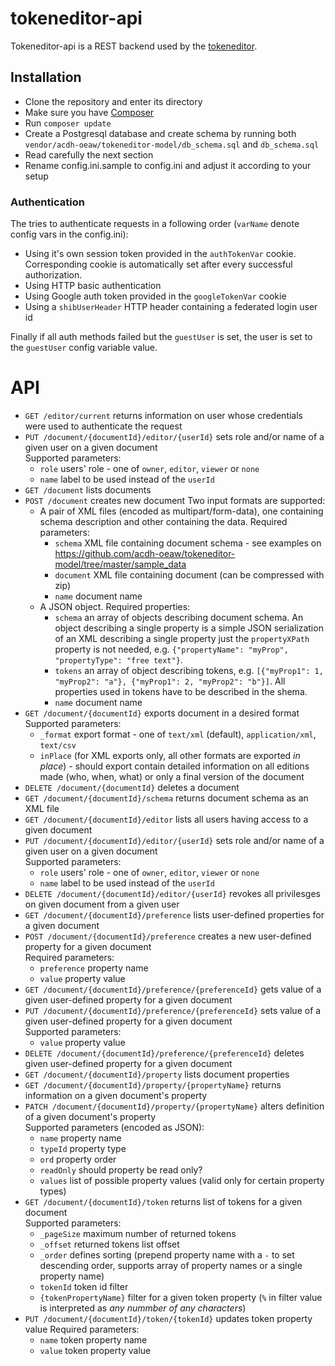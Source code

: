 # tokeneditor-api

Tokeneditor-api is a REST backend used by the [tokeneditor](https://github.com/acdh-oeaw/tokeneditor).

## Installation

- Clone the repository and enter its directory
- Make sure you have [Composer](https://getcomposer.org/)
- Run `composer update`
- Create a Postgresql database and create schema by running both `vendor/acdh-oeaw/tokeneditor-model/db_schema.sql` and `db_schema.sql`
- Read carefully the next section
- Rename config.ini.sample to config.ini and adjust it according to your setup

### Authentication

The tries to authenticate requests in a following order (`varName` denote config vars in the config.ini):

* Using it's own session token provided in the `authTokenVar` cookie.  
  Corresponding cookie is automatically set after every successful authorization.
* Using HTTP basic authentication
* Using Google auth token provided in the `googleTokenVar` cookie
* Using a `shibUserHeader` HTTP header containing a federated login user id

Finally if all auth methods failed but the `guestUser` is set, the user is set to the `guestUser` config variable value.

# API

* `GET /editor/current` returns information on user whose credentials were used to authenticate the request
* `PUT /document/{documentId}/editor/{userId}` sets role and/or name of a given user on a given document  
  Supported parameters:
    * `role` users' role - one of `owner`, `editor`, `viewer` or `none`
    * `name` label to be used instead of the `userId`
* `GET /document` lists documents
* `POST /document` creates new document
  Two input formats are supported:
    * A pair of XML files (encoded as multipart/form-data), one containing schema description and other containing the data.
      Required parameters:
        * `schema` XML file containing document schema - see examples on https://github.com/acdh-oeaw/tokeneditor-model/tree/master/sample_data
        * `document` XML file containing document (can be compressed with zip)
        * `name` document name
    * A JSON object.
      Required properties:
        * `schema` an array of objects describing document schema. An object describing a single property is a simple JSON 
          serialization of an XML describing a single property just the `propertyXPath` property is not needed, e.g.
          `{"propertyName": "myProp", "propertyType": "free text"}`.
        * `tokens` an array of object describing tokens, e.g. `[{"myProp1": 1, "myProp2": "a"}, {"myProp1": 2, "myProp2": "b"}]`.
          All properties used in tokens have to be described in the shema.
        * `name` document name
* `GET /document/{documentId}` exports document in a desired format
  Supported parameters:
    * `_format` export format - one of `text/xml` (default), `application/xml`, `text/csv`
    * `inPlace` (for XML exports only, all other formats are exported *in place*) - 
      should export contain detailed information on all editions made (who, when, what) or only a final version of the document
* `DELETE /document/{documentId}` deletes a document
* `GET /document/{documentId}/schema` returns document schema as an XML file
* `GET /document/{documentId}/editor` lists all users having access to a given document
* `PUT /document/{documentId}/editor/{userId}` sets role and/or name of a given user on a given document  
  Supported parameters:
    * `role` users' role - one of `owner`, `editor`, `viewer` or `none`
    * `name` label to be used instead of the `userId`
* `DELETE /document/{documentId}/editor/{userId}` revokes all privilesges on given document from a given user  
* `GET /document/{documentId}/preference` lists user-defined properties for a given document
* `POST /document/{documentId}/preference` creates a new user-defined property for a given document  
  Required parameters:
    * `preference` property name
    * `value` property value
* `GET /document/{documentId}/preference/{preferenceId}` gets value of a given user-defined property for a given document
* `PUT /document/{documentId}/preference/{preferenceId}` sets value of a given user-defined property for a given document  
  Supported parameters:
    * `value` property value
* `DELETE /document/{documentId}/preference/{preferenceId}` deletes given user-defined property for a given document
* `GET /document/{documentId}/property` lists document properties
* `GET /document/{documentId}/property/{propertyName}` returns information on a given document's property
* `PATCH /document/{documentId}/property/{propertyName}` alters definition of a given document's property  
  Supported parameters (encoded as JSON):
    * `name` property name
    * `typeId` property type
    * `ord` property order
    * `readOnly` should property be read only?
    * `values` list of possible property values (valid only for certain property types)
* `GET /document/{documentId}/token` returns list of tokens for a given document  
  Supported parameters:
    * `_pageSize` maximum number of returned tokens
    * `_offset` returned tokens list offset
    * `_order` defines sorting (prepend property name with a `-` to set descending order, supports array of property names or a single property name)
    * `tokenId` token id filter
    * `{tokenPropertyName}` filter for a given token property (`%` in filter value is interpreted as *any nummber of any characters*)
* `PUT /document/{documentId}/token/{tokenId}` updates token property value
  Required parameters:
    * `name` token property name
    * `value` token property value
```

